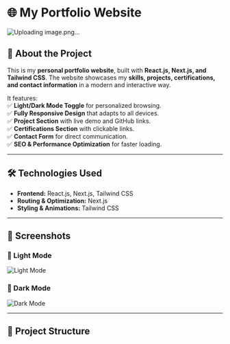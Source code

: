 # 🌐 My Portfolio Website  

![Uploading image.png…]()

## 🚀 About the Project  
This is my **personal portfolio website**, built with **React.js, Next.js, and Tailwind CSS**. The website showcases my **skills, projects, certifications, and contact information** in a modern and interactive way.  

It features:  
✅ **Light/Dark Mode Toggle** for personalized browsing.  
✅ **Fully Responsive Design** that adapts to all devices.  
✅ **Project Section** with live demo and GitHub links.  
✅ **Certifications Section** with clickable links.  
✅ **Contact Form** for direct communication.  
✅ **SEO & Performance Optimization** for faster loading.  

---

## 🛠️ Technologies Used  
- **Frontend:** React.js, Next.js, Tailwind CSS  
- **Routing & Optimization:** Next.js  
- **Styling & Animations:** Tailwind CSS  

---

## 📸 Screenshots  

### 🔹 Light Mode  
![Light Mode](assets/light-mode.png)  

### 🔹 Dark Mode  
![Dark Mode](assets/dark-mode.png)  

---

## 📂 Project Structure  
